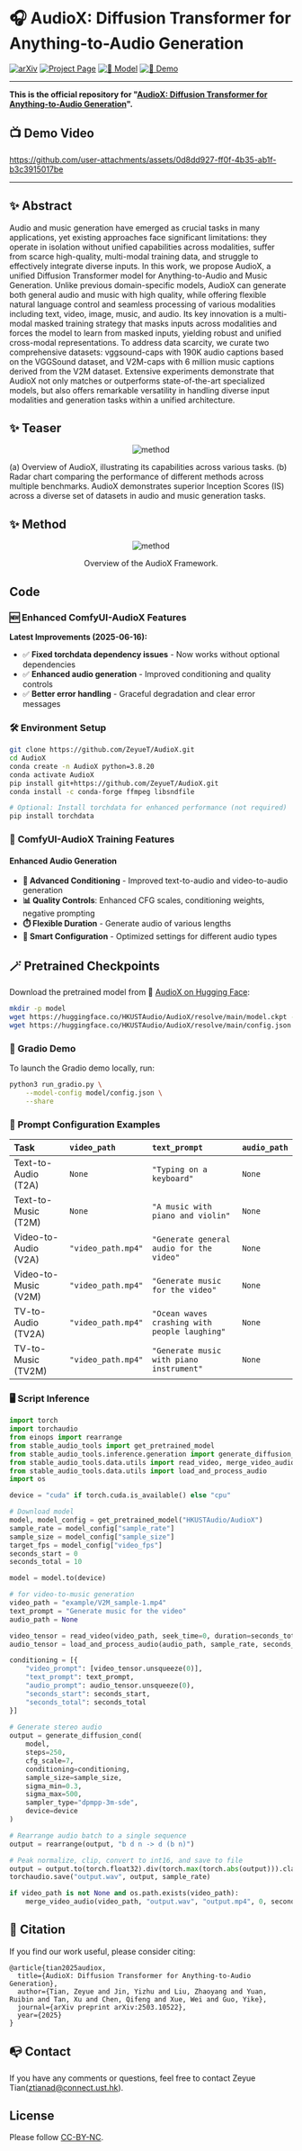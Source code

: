 # 🎧 AudioX: Diffusion Transformer for Anything-to-Audio Generation

[![arXiv](https://img.shields.io/badge/arXiv-2503.10522-brightgreen.svg?style=flat-square)](https://arxiv.org/abs/2503.10522)
[![Project Page](https://img.shields.io/badge/GitHub.io-Project-blue?logo=Github&style=flat-square)](https://zeyuet.github.io/AudioX/)
[![🤗 Model](https://img.shields.io/badge/%F0%9F%A4%97%20Hugging%20Face-Model-blue)](https://huggingface.co/HKUSTAudio/AudioX)
[![🤗 Demo](https://img.shields.io/badge/%F0%9F%A4%97%20Hugging%20Face-Demo-blue)](https://huggingface.co/spaces/Zeyue7/AudioX)

---

**This is the official repository for "[AudioX: Diffusion Transformer for Anything-to-Audio Generation](https://arxiv.org/pdf/2503.10522)".**


## 📺 Demo Video

https://github.com/user-attachments/assets/0d8dd927-ff0f-4b35-ab1f-b3c3915017be

---


## ✨ Abstract

Audio and music generation have emerged as crucial tasks in many applications, yet existing approaches face significant limitations: they operate in isolation without unified capabilities across modalities, suffer from scarce high-quality, multi-modal training data, and struggle to effectively integrate diverse inputs. In this work, we propose AudioX, a unified Diffusion Transformer model for Anything-to-Audio and Music Generation. Unlike previous domain-specific models, AudioX can generate both general audio and music with high quality, while offering flexible natural language control and seamless processing of various modalities including text, video, image, music, and audio. Its key innovation is a multi-modal masked training strategy that masks inputs across modalities and forces the model to learn from masked inputs, yielding robust and unified cross-modal representations. To address data scarcity, we curate two comprehensive datasets: vggsound-caps with 190K audio captions based on the VGGSound dataset, and V2M-caps with 6 million music captions derived from the V2M dataset. Extensive experiments demonstrate that AudioX not only matches or outperforms state-of-the-art specialized models, but also offers remarkable versatility in handling diverse input modalities and generation tasks within a unified architecture.


## ✨ Teaser

<p align="center">
  <img src="https://github.com/user-attachments/assets/ea723225-f9c8-4ca2-8837-2c2c08189bdd" alt="method">
</p>
<p style="text-align: left;">(a) Overview of AudioX, illustrating its capabilities across various tasks. (b) Radar chart comparing the performance of different methods across multiple benchmarks. AudioX demonstrates superior Inception Scores (IS) across a diverse set of datasets in audio and music generation tasks.</p>


## ✨ Method

<p align="center">
  <img src="https://github.com/user-attachments/assets/94ea3df0-8c66-4259-b681-791ee41bada8" alt="method">
</p>
<p align="center">Overview of the AudioX Framework.</p>



## Code

### 🆕 **Enhanced ComfyUI-AudioX Features**

**Latest Improvements (2025-06-16):**
- ✅ **Fixed torchdata dependency issues** - Now works without optional dependencies
- ✅ **Enhanced audio generation** - Improved conditioning and quality controls
- ✅ **Better error handling** - Graceful degradation and clear error messages

### 🛠️ Environment Setup

```bash
git clone https://github.com/ZeyueT/AudioX.git
cd AudioX
conda create -n AudioX python=3.8.20
conda activate AudioX
pip install git+https://github.com/ZeyueT/AudioX.git
conda install -c conda-forge ffmpeg libsndfile

# Optional: Install torchdata for enhanced performance (not required)
pip install torchdata
```

### 🔧 **ComfyUI-AudioX Training Features**

#### **Enhanced Audio Generation**
- **🎯 Advanced Conditioning** - Improved text-to-audio and video-to-audio generation
- **📊 Quality Controls**: Enhanced CFG scales, conditioning weights, negative prompting
- **⏱️ Flexible Duration** - Generate audio of various lengths
- **🔧 Smart Configuration** - Optimized settings for different audio types



## 🪄 Pretrained Checkpoints

Download the pretrained model from 🤗 [AudioX on Hugging Face](https://huggingface.co/HKUSTAudio/AudioX):

```bash
mkdir -p model
wget https://huggingface.co/HKUSTAudio/AudioX/resolve/main/model.ckpt -O model/model.ckpt
wget https://huggingface.co/HKUSTAudio/AudioX/resolve/main/config.json -O model/config.json
```

### 🤗 Gradio Demo

To launch the Gradio demo locally, run:

```bash
python3 run_gradio.py \
    --model-config model/config.json \
    --share
```


### 🎯 Prompt Configuration Examples

| Task                 | `video_path`       | `text_prompt`                                 | `audio_path` |
|:---------------------|:-------------------|:----------------------------------------------|:-------------|
| Text-to-Audio (T2A)  | `None`             | `"Typing on a keyboard"`                      | `None`       |
| Text-to-Music (T2M)  | `None`             | `"A music with piano and violin"`             | `None`       |
| Video-to-Audio (V2A) | `"video_path.mp4"` | `"Generate general audio for the video"`      | `None`       |
| Video-to-Music (V2M) | `"video_path.mp4"` | `"Generate music for the video"`              | `None`       |
| TV-to-Audio (TV2A)   | `"video_path.mp4"` | `"Ocean waves crashing with people laughing"` | `None`       |
| TV-to-Music (TV2M)   | `"video_path.mp4"` | `"Generate music with piano instrument"`      | `None`       |

### 🖥️ Script Inference

```python
import torch
import torchaudio
from einops import rearrange
from stable_audio_tools import get_pretrained_model
from stable_audio_tools.inference.generation import generate_diffusion_cond
from stable_audio_tools.data.utils import read_video, merge_video_audio
from stable_audio_tools.data.utils import load_and_process_audio
import os

device = "cuda" if torch.cuda.is_available() else "cpu"

# Download model
model, model_config = get_pretrained_model("HKUSTAudio/AudioX")
sample_rate = model_config["sample_rate"]
sample_size = model_config["sample_size"]
target_fps = model_config["video_fps"]
seconds_start = 0
seconds_total = 10

model = model.to(device)

# for video-to-music generation
video_path = "example/V2M_sample-1.mp4"
text_prompt = "Generate music for the video" 
audio_path = None

video_tensor = read_video(video_path, seek_time=0, duration=seconds_total, target_fps=target_fps)
audio_tensor = load_and_process_audio(audio_path, sample_rate, seconds_start, seconds_total)

conditioning = [{
    "video_prompt": [video_tensor.unsqueeze(0)],        
    "text_prompt": text_prompt,
    "audio_prompt": audio_tensor.unsqueeze(0),
    "seconds_start": seconds_start,
    "seconds_total": seconds_total
}]
    
# Generate stereo audio
output = generate_diffusion_cond(
    model,
    steps=250,
    cfg_scale=7,
    conditioning=conditioning,
    sample_size=sample_size,
    sigma_min=0.3,
    sigma_max=500,
    sampler_type="dpmpp-3m-sde",
    device=device
)

# Rearrange audio batch to a single sequence
output = rearrange(output, "b d n -> d (b n)")

# Peak normalize, clip, convert to int16, and save to file
output = output.to(torch.float32).div(torch.max(torch.abs(output))).clamp(-1, 1).mul(32767).to(torch.int16).cpu()
torchaudio.save("output.wav", output, sample_rate)

if video_path is not None and os.path.exists(video_path):
    merge_video_audio(video_path, "output.wav", "output.mp4", 0, seconds_total)

```


## 🚀 Citation

If you find our work useful, please consider citing:

```
@article{tian2025audiox,
  title={AudioX: Diffusion Transformer for Anything-to-Audio Generation},
  author={Tian, Zeyue and Jin, Yizhu and Liu, Zhaoyang and Yuan, Ruibin and Tan, Xu and Chen, Qifeng and Xue, Wei and Guo, Yike},
  journal={arXiv preprint arXiv:2503.10522},
  year={2025}
}
```

## 📭 Contact

If you have any comments or questions, feel free to contact Zeyue Tian(ztianad@connect.ust.hk).

## License

Please follow [CC-BY-NC](./LICENSE).
